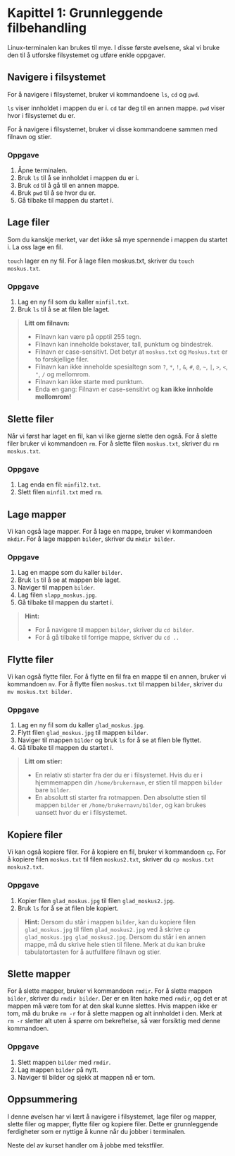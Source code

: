 # Kapittel 1: Grunnleggende filbehandling

Linux-terminalen kan brukes til mye. I disse første øvelsene, skal vi bruke den til å utforske filsystemet og utføre enkle oppgaver. 

## Navigere i filsystemet

For å navigere i filsystemet, bruker vi kommandoene `ls`, `cd` og `pwd`. 

`ls` viser innholdet i mappen du er i. 
`cd` tar deg til en annen mappe. 
`pwd` viser hvor i filsystemet du er. 

For å navigere i filsystemet, bruker vi disse kommandoene sammen med filnavn og stier. 

### Oppgave

1. Åpne terminalen. 
2. Bruk `ls` til å se innholdet i mappen du er i. 
3. Bruk `cd` til å gå til en annen mappe. 
4. Bruk `pwd` til å se hvor du er. 
5. Gå tilbake til mappen du startet i. 


## Lage filer

Som du kanskje merket, var det ikke så mye spennende i mappen du startet i. La oss lage en fil.

`touch` lager en ny fil. For å lage filen moskus.txt, skriver du `touch moskus.txt`.

### Oppgave

1. Lag en ny fil som du kaller `minfil.txt`.
2. Bruk `ls` til å se at filen ble laget. 

> **Litt om filnavn:**
> - Filnavn kan være på opptil 255 tegn.
> - Filnavn kan inneholde bokstaver, tall, punktum og bindestrek.
> - Filnavn er case-sensitivt. Det betyr at `moskus.txt` og `Moskus.txt` er to forskjellige filer.
> - Filnavn kan ikke inneholde spesialtegn som `?`, `*`, `!`, `&`, `#`, `@`, `~`, `|`, `>`, `<`, `"`, `/` og mellomrom.
> - Filnavn kan ikke starte med punktum.
> - Enda en gang: Filnavn er case-sensitivt og **kan ikke innholde mellomrom!**


## Slette filer
Når vi først har laget en fil, kan vi like gjerne slette den også. For å slette filer bruker vi kommandoen `rm`. For å slette filen `moskus.txt`, skriver du `rm moskus.txt`.

### Oppgave
1. Lag enda en fil: `minfil2.txt`.
2. Slett filen `minfil.txt` med `rm`.

## Lage mapper
Vi kan også lage mapper. For å lage en mappe, bruker vi kommandoen `mkdir`. For å lage mappen `bilder`, skriver du `mkdir bilder`.

### Oppgave
1. Lag en mappe som du kaller `bilder`.
2. Bruk `ls` til å se at mappen ble laget.
3. Naviger til mappen `bilder`.
4. Lag filen `slapp_moskus.jpg`.
5. Gå tilbake til mappen du startet i.

> **Hint:**
> - For å navigere til mappen `bilder`, skriver du `cd bilder`.
> - For å gå tilbake til forrige mappe, skriver du `cd ..`

## Flytte filer
Vi kan også flytte filer. For å flytte en fil fra en mappe til en annen, bruker vi kommandoen `mv`. For å flytte filen `moskus.txt` til mappen `bilder`, skriver du `mv moskus.txt bilder`.

### Oppgave
1. Lag en ny fil som du kaller `glad_moskus.jpg`.
2. Flytt filen `glad_moskus.jpg` til mappen `bilder`.
3. Naviger til mappen `bilder` og bruk `ls` for å se at filen ble flyttet.
4. Gå tilbake til mappen du startet i.

> **Litt om stier:**
> - En relativ sti starter fra der du er i filsystemet. Hvis du er i hjemmemappen din `/home/brukernavn`, er stien til mappen `bilder` bare `bilder`.
> - En absolutt sti starter fra rotmappen. Den absolutte stien til mappen `bilder` er `/home/brukernavn/bilder`, og kan brukes uansett hvor du er i filsystemet.
> 

## Kopiere filer
Vi kan også kopiere filer. For å kopiere en fil, bruker vi kommandoen `cp`. For å kopiere filen `moskus.txt` til filen `moskus2.txt`, skriver du `cp moskus.txt moskus2.txt`.

### Oppgave
1. Kopier filen `glad_moskus.jpg` til filen `glad_moskus2.jpg`.
2. Bruk `ls` for å se at filen ble kopiert.

>**Hint:** 
> Dersom du står i mappen `bilder`, kan du kopiere filen `glad_moskus.jpg` til filen `glad_moskus2.jpg` ved å skrive `cp glad_moskus.jpg glad_moskus2.jpg`. Dersom du står i en annen mappe, må du skrive hele stien til filene. Merk at du kan bruke tabulatortasten for å autfullføre filnavn og stier.

## Slette mapper
For å slette mapper, bruker vi kommandoen `rmdir`. For å slette mappen `bilder`, skriver du `rmdir bilder`. Der er en liten hake med `rmdir`, og det er at mappen må være tom for at den skal kunne slettes. Hvis mappen ikke er tom, må du bruke `rm -r` for å slette mappen og alt innholdet i den. Merk at `rm -r` sletter alt uten å spørre om bekreftelse, så vær forsiktig med denne kommandoen. 

### Oppgave
1. Slett mappen `bilder` med `rmdir`.
2. Lag mappen `bilder` på nytt.
3. Naviger til bilder og sjekk at mappen nå er tom.


## Oppsummering
I denne øvelsen har vi lært å navigere i filsystemet, lage filer og mapper, slette filer og mapper, flytte filer og kopiere filer. Dette er grunnleggende ferdigheter som er nyttige å kunne når du jobber i terminalen.

Neste del av kurset handler om å jobbe med tekstfiler. 






